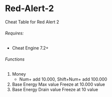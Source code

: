 # Red-Alert-2

Cheat Table for Red Alert 2

###### Requires: 
- Cheat Engine 7.2+

###### Functions
1. Money
   - Num+ add 10.000, Shift+Num+ add 100.000
2. Base Energy Max value Freeze at 10.000 value
3. Base Energy Drain value Freeze at 10 value
